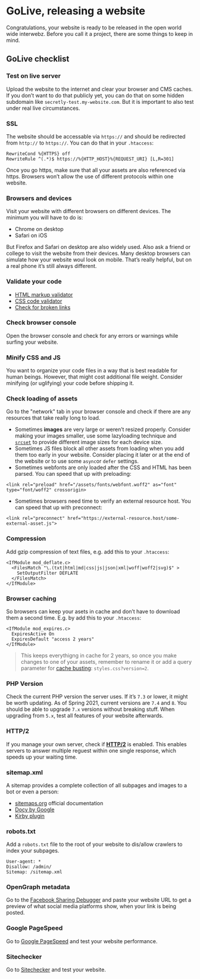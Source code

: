 # GoLive, releasing a website

Congratulations, your website is ready to be released in the open world wide interwebz. Before you call it a project, there are some things to keep in mind.

## GoLive checklist

### Test on live server
Upload the website to the internet and clear your browser and CMS caches. If you don’t want to do that publicly yet, you can do that on some hidden subdomain like `secretly-test.my-website.com`. But it is important to also test under real live circumstances.

### SSL
The website should be accessable via `https://` and should be redirected from `http://` to `https://`.
You can do that in your `.htaccess`:
```
RewriteCond %{HTTPS} off
RewriteRule ^(.*)$ https://%{HTTP_HOST}%{REQUEST_URI} [L,R=301]
```
Once you go https, make sure that all your assets are also referenced via https. Browsers won’t allow the use of different protocols within one website.

### Browsers and devices
Visit your website with different browsers on different devices. The minimum you will have to do is:
- Chrome on desktop
- Safari on iOS

But Firefox and Safari on desktop are also widely used. Also ask a friend or college to visit the website from their devices. Many desktop browsers can simulate how your website woul look on mobile. That’s really helpful, but on a real phone it’s still always different.


### Validate your code
- [HTML markup validator](https://validator.w3.org)
- [CSS code validator](https://jigsaw.w3.org/css-validator/)
- [Check for broken links](https://validator.w3.org/checklink)

### Check browser console
Open the browser console and check for any errors or warnings while surfing your website.

### Minify CSS and JS
You want to organize your code files in a way that is best readable for human beings. However, that might cost additional file weight. Consider minifying (or uglifying) your code before shipping it.

### Check loading of assets
Go to the "network" tab in your browser console and check if there are any resources that take really long to load.
- Sometimes **images** are very large or weren’t resized properly. Consider making your images smaller, use some lazyloading technique and [`srcset`](https://developer.mozilla.org/en-US/docs/Learn/HTML/Multimedia_and_embedding/Responsive_images) to provide different image sizes for each device size.
- Sometimes JS files block all other assets from loading when you add them too early in your website. Consider placing it later or at the end of the website or to use some `async`or `defer` settings.
- Sometimes webfonts are only loaded after the CSS and HTML has been parsed. You can speed that up with preloading:
```
<link rel="preload" href="/assets/fonts/webfont.woff2" as="font" type="font/woff2" crossorigin>
```
- Sometimes browsers need time to verify an external resource host. You can speed that up with preconnect:
```
<link rel="preconnect" href="https://external-resource.host/some-external-asset.js">
```

### Compression
Add gzip compression of text files, e.g. add this to your `.htaccess`:
```
<IfModule mod_deflate.c>
  <FilesMatch "\.(txt|html|md|css|js|json|xml|woff|woff2|svg)$" >
    SetOutputFilter DEFLATE
  </FilesMatch>
</IfModule>
```

### Browser caching
So browsers can keep your asets in cache and don’t have to download them a second time. E.g. by add this to your `.htaccess`:
```
<IfModule mod_expires.c>
  ExpiresActive On
  ExpiresDefault "access 2 years"
</IfModule>
```
> This keeps everythigng in cache for 2 years, so once you make changes to one of your assets, remember to rename it or add a query parameter for [cache busting](https://css-tricks.com/strategies-for-cache-busting-css/): `styles.css?version=2`.

### PHP Version
Check the current PHP version the server uses. If it’s `7.3` or lower, it might be worth updating. As of Spring 2021, current versions are `7.4` and `8`. You should be able to upgrade `7.x` versions without breaking stuff. When upgrading from `5.x`, test all features of your website afterwards.

### HTTP/2
If you manage your own server, check if **[HTTP/2](https://tools.keycdn.com/http2-test)** is enabled. This enables servers to answer multiple reguest within one single response, which speeds up your waiting time.

### sitemap.xml
A sitemap provides a complete collection of all subpages and images to a bot or even a person:
- [sitemaps.org](https://www.sitemaps.org/protocol.html) official documentation
- [Docy by Google](https://developers.google.com/search/docs/advanced/sitemaps/build-sitemap?hl=de)
- [Kirby plugin](https://getkirby.com/plugins/kirbyzone/sitemapper)

### robots.txt
Add a `robots.txt` file to the root of your website to dis/allow crawlers to index your subpages.
```
User-agent: *
Disallow: /admin/
Sitemap: /sitemap.xml
```

### OpenGraph metadata
Go to the [Facebook Sharing Debugger](https://developers.facebook.com/tools/debug/) and paste your website URL to get a preview of what social media platforms show, when your link is being posted.

### Google PageSpeed
Go to [Google PageSpeed](https://developers.google.com/speed/pagespeed/insights) and test your website performance.

### Sitechecker
Go to [Sitechecker](https://sitechecker.pro) and test your website.
